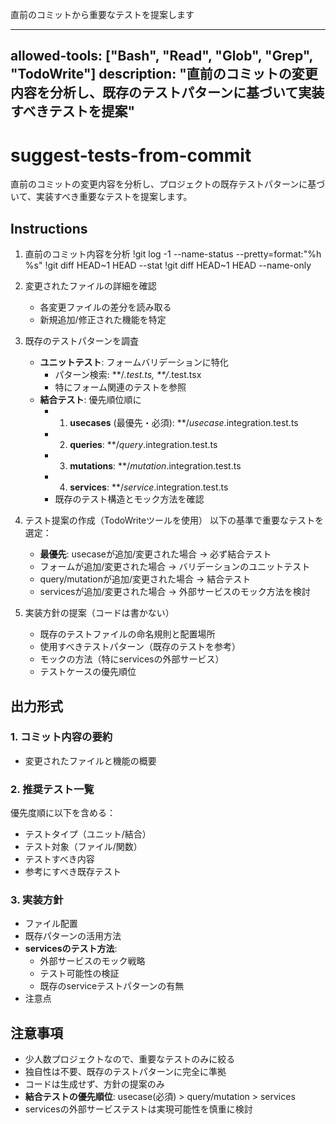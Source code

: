 直前のコミットから重要なテストを提案します

---
allowed-tools: ["Bash", "Read", "Glob", "Grep", "TodoWrite"]
description: "直前のコミットの変更内容を分析し、既存のテストパターンに基づいて実装すべきテストを提案"
---

# suggest-tests-from-commit

直前のコミットの変更内容を分析し、プロジェクトの既存テストパターンに基づいて、実装すべき重要なテストを提案します。

## Instructions

1. 直前のコミット内容を分析
   !git log -1 --name-status --pretty=format:"%h %s"
   !git diff HEAD~1 HEAD --stat
   !git diff HEAD~1 HEAD --name-only

2. 変更されたファイルの詳細を確認
   - 各変更ファイルの差分を読み取る
   - 新規追加/修正された機能を特定

3. 既存のテストパターンを調査
   - **ユニットテスト**: フォームバリデーションに特化
     - パターン検索: **/*.test.ts, **/*.test.tsx
     - 特にフォーム関連のテストを参照
   - **結合テスト**: 優先順位順に
     - 1. **usecases** (最優先・必須): **/*usecase*.integration.test.ts
     - 2. **queries**: **/*query*.integration.test.ts
     - 3. **mutations**: **/*mutation*.integration.test.ts
     - 4. **services**: **/*service*.integration.test.ts
     - 既存のテスト構造とモック方法を確認

4. テスト提案の作成（TodoWriteツールを使用）
   以下の基準で重要なテストを選定：
   - **最優先**: usecaseが追加/変更された場合 → 必ず結合テスト
   - フォームが追加/変更された場合 → バリデーションのユニットテスト
   - query/mutationが追加/変更された場合 → 結合テスト
   - servicesが追加/変更された場合 → 外部サービスのモック方法を検討

5. 実装方針の提案（コードは書かない）
   - 既存のテストファイルの命名規則と配置場所
   - 使用すべきテストパターン（既存のテストを参考）
   - モックの方法（特にservicesの外部サービス）
   - テストケースの優先順位

## 出力形式

### 1. コミット内容の要約
- 変更されたファイルと機能の概要

### 2. 推奨テスト一覧
優先度順に以下を含める：
- テストタイプ（ユニット/結合）
- テスト対象（ファイル/関数）
- テストすべき内容
- 参考にすべき既存テスト

### 3. 実装方針
- ファイル配置
- 既存パターンの活用方法
- **servicesのテスト方法**:
  - 外部サービスのモック戦略
  - テスト可能性の検証
  - 既存のserviceテストパターンの有無
- 注意点

## 注意事項

- 少人数プロジェクトなので、重要なテストのみに絞る
- 独自性は不要、既存のテストパターンに完全に準拠
- コードは生成せず、方針の提案のみ
- **結合テストの優先順位**: usecase(必須) > query/mutation > services
- servicesの外部サービステストは実現可能性を慎重に検討